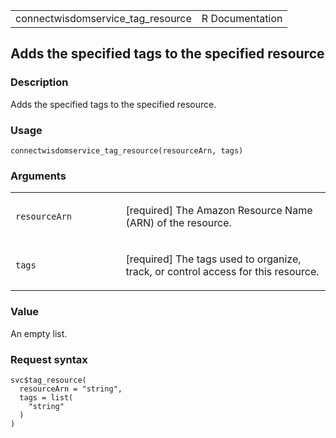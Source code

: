 <table style="width: 100%;">
<tbody>
<tr class="odd">
<td>connectwisdomservice_tag_resource</td>
<td style="text-align: right;">R Documentation</td>
</tr>
</tbody>
</table>

## Adds the specified tags to the specified resource

### Description

Adds the specified tags to the specified resource.

### Usage

    connectwisdomservice_tag_resource(resourceArn, tags)

### Arguments

<table>
<colgroup>
<col style="width: 35%" />
<col style="width: 65%" />
</colgroup>
<tbody>
<tr class="odd">
<td><code
id="connectwisdomservice_tag_resource_:_resourceArn">resourceArn</code></td>
<td><p>[required] The Amazon Resource Name (ARN) of the
resource.</p></td>
</tr>
<tr class="even">
<td><code id="connectwisdomservice_tag_resource_:_tags">tags</code></td>
<td><p>[required] The tags used to organize, track, or control access
for this resource.</p></td>
</tr>
</tbody>
</table>

### Value

An empty list.

### Request syntax

    svc$tag_resource(
      resourceArn = "string",
      tags = list(
        "string"
      )
    )
